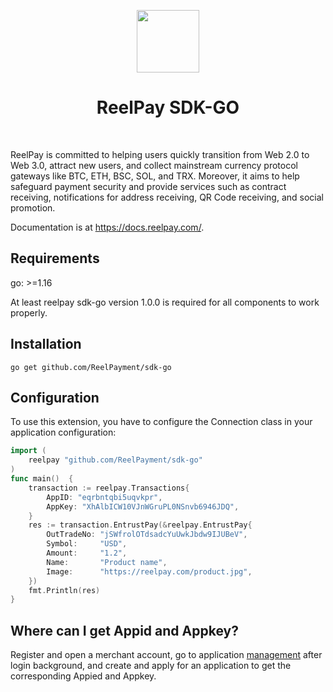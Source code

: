 <p align="center">
    <a href="https://reelpay.com/" target="_blank" rel="external">
        <img src="https://github.com/ReelPayment/sdk-php/blob/main/logo.png" height="100px">
    </a>
    <h1 align="center">ReelPay SDK-GO</h1>
    <br>
</p>

ReelPay is committed to helping users quickly transition from Web 2.0 to Web 3.0, attract new users, and collect mainstream currency protocol gateways like BTC, ETH, BSC, SOL, and TRX. Moreover, it aims to help safeguard payment security and provide services such as contract receiving, notifications for address receiving, QR Code receiving, and social promotion.

Documentation is at <a href="https://docs.reelpay.com/" target="_blank" rel="external">https://docs.reelpay.com/</a>.


Requirements
------------
go: >=1.16

At least reelpay sdk-go version 1.0.0 is required for all components to work properly.

Installation
------------

```
go get github.com/ReelPayment/sdk-go
```

Configuration
-------------

To use this extension, you have to configure the Connection class in your application configuration:

```go
import (
    reelpay "github.com/ReelPayment/sdk-go"
)
func main()  {
    transaction := reelpay.Transactions{
        AppID: "eqrbntqbi5uqvkpr",
        AppKey: "XhAlbICW10VJnWGruPL0NSnvb6946JDQ",
    }
    res := transaction.EntrustPay(&reelpay.EntrustPay{
        OutTradeNo: "jSWfrolOTdsadcYuUwkJbdw9IJUBeV",
        Symbol:     "USD",
        Amount:     "1.2",
        Name:       "Product name",
        Image:      "https://reelpay.com/product.jpg",
    })
    fmt.Println(res)
}
```

## Where can I get Appid and Appkey?
Register and open a merchant account, go to application <a href="https://merchant.reelpay.com/" target="_blank" rel="external">management</a> after login background, and create and apply for an application to get the corresponding Appied and Appkey.
